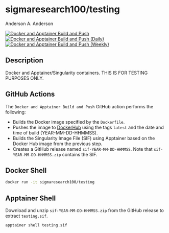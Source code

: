 # sigmaresearch100/testing
Anderson A. Anderson

<!-- badges: start -->
[![Docker and Apptainer Build and Push](https://github.com/sigmaresearch100/container-testing/actions/workflows/docker-apptainer-build-push.yml/badge.svg)](https://github.com/sigmaresearch100/container-testing/actions/workflows/docker-apptainer-build-push.yml)
[![Docker and Apptainer Build and Push (Daily)](https://github.com/sigmaresearch100/container-testing/actions/workflows/docker-apptainer-build-push-daily.yml/badge.svg)](https://github.com/sigmaresearch100/container-testing/actions/workflows/docker-apptainer-build-push-daily.yml)
[![Docker and Apptainer Build and Push (Weekly)](https://github.com/sigmaresearch100/container-testing/actions/workflows/docker-apptainer-build-push-weekly.yml/badge.svg)](https://github.com/sigmaresearch100/container-testing/actions/workflows/docker-apptainer-build-push-weekly.yml)
<!-- badges: end -->

## Description

Docker and Apptainer/Singularity containers. THIS IS FOR TESTING PURPOSES ONLY.

## GitHub Actions

The `Docker and Apptainer Build and Push` GitHub action performs the following:

- Builds the Docker image specified by the `Dockerfile`.
- Pushes the image to [DockerHub](https://hub.docker.com/repository/docker/sigmaresearch100/docker-sandbox/general) using the tags `latest` and the date and time of build (YEAR-MM-DD-HHMMSS).
- Builds the Singularity Image File (SIF) using Apptainer based on the Docker Hub image from the previous step.
- Creates a GitHub release named `sif-YEAR-MM-DD-HHMMSS`. Note that `sif-YEAR-MM-DD-HHMMSS.zip` contains the SIF. 

## Docker Shell

```bash
docker run -it sigmaresearch100/testing
```

## Apptainer Shell

Download and unzip `sif-YEAR-MM-DD-HHMMSS.zip` from the GitHub release to extract `testing.sif`.

```bash
apptainer shell testing.sif
```

